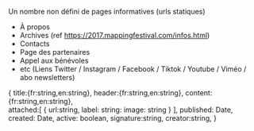
Un nombre non défini de pages informatives (urls statiques)
- À propos
- Archives (ref https://2017.mappingfestival.com/infos.html)
- Contacts
- Page des partenaires
- Appel aux bénévoles
- etc (Liens Twitter / Instagram / Facebook / Tiktok / Youtube / Viméo / abo
newsletters)

{
  title:{fr:string,en:string},
  header:{fr:string,en:string},
  content:{fr:string,en:string},  
  attached:[
    { url:string, label: string: image: string }
  ],
  published: Date,
  created: Date,
  active: boolean,
  signature:string,
  creator:string,
}

